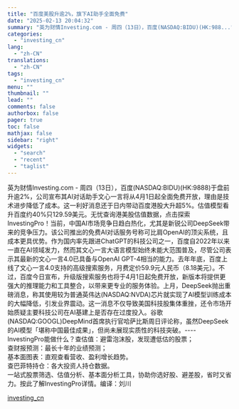 ```yaml
---
title: "百度美股升逾2%，旗下AI助手全面免费"
date: "2025-02-13 20:04:32"
summary: "英为财情Investing.com - 周四（13日），百度(NASDAQ:BIDU)(HK:988..."
categories:
  - "investing_cn"
lang:
  - "zh-CN"
translations:
  - "zh-CN"
tags:
  - "investing_cn"
menu: ""
thumbnail: ""
lead: ""
comments: false
authorbox: false
pager: true
toc: false
mathjax: false
sidebar: "right"
widgets:
  - "search"
  - "recent"
  - "taglist"
---
```


英为财情Investing.com - 周四（13日），百度(NASDAQ:BIDU)(HK:9888)于盘前升逾2%，公司宣布其AI对话助手文心一言将从4月1日起全面免费开放，理由是技术进步降低了成本。这一利好消息还于日内带动百度港股大升超5%。估值模型看升百度约40%只129.59美元。无忧查询港美股估值数据，点击探索InvestingPro！当前，中国AI市场竞争日趋白热化，尤其是新锐公司DeepSeek带来的竞争压力。该公司推出的免费AI对话服务号称可比肩OpenAI的顶尖系统，且成本更具优势。作为国内率先跟进ChatGPT的科技公司之一，百度自2022年以来一直在AI领域发力，然而其文心一言大语言模型始终未能大范围普及，尽管公司表示其最新的文心一言4.0已具备与OpenAI GPT-4相当的能力。去年年底，百度上线了文心一言4.0支持的高级搜索服务，月费定价59.9元人民币（8.18美元）。不过，百度今日宣布，升级版搜索服务也将于4月1日起免费开放，新版本将提供更强大的推理能力和工具整合，以带来更专业的服务体验。上月，DeepSeek抛出重磅消息，称其使用较为普通英伟达(NASDAQ:NVDA)芯片就实现了AI模型训练成本的大幅降低，引发业界震动。这一消息不仅导致美国科技股集体重挫，还令市场开始质疑主要科技公司在AI基建上是否存在过度投入。谷歌(NASDAQ:GOOGL)DeepMind首席执行官哈萨比斯周日评论称，虽然DeepSeek的AI模型「堪称中国最佳成果」，但尚未展现实质性的科技突破。----InvestingPro能做什么？查估值：避雷泡沫股，发现遭低估的股票；  
查财报预测：最长十年的业绩预测；  
基本面图表：直观查看营收、盈利增长趋势。  
查巴菲特持仓：各大投资人持仓数据。  
一站式股票筛选、估值分析、基本面分析工具，协助你选好股、避差股，省时又省力。按此了解InvestingPro详情。编译：刘川

[investing_cn](https://cn.investing.com/news/stock-market-news/article-2670157)
